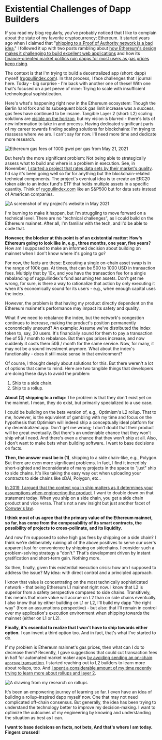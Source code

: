 # Existential Challenges of Dapp Builders

If you read my blog regularly, you've probably noticed that I like to complain
about the state of my favorite cryptocurrency: Ethereum. It started years ago
when I claimed that "[shipping to a Proof of Authority network is a bad
idea.](https://timdaub.github.io/2019/02/28/poa/)" I followed it up with two
posts rambling about [how Ethereum's design makes it challenging to build
excellent web applications](https://timdaub.github.io/2020/09/08/web3/) and how
its [finance-oriented market politics ruin dapps for most users as gas prices
keep rising](https://timdaub.github.io/2021/02/22/ethereum-isnt-fun-anymore/).

The context is that I'm trying to build a decentralized app (short: dapp)
myself ([rugpullindex.com](https://rugpullindex.com/)). In that process, I face
challenges that I journal here. Today - big surprise - I'm back with another
one of these! With one that's focused on a pet peeve of mine: Trying to scale
with insufficient technological sophistication.

Here's what's happening right now in the Ethereum ecosystem: Though the Berlin
hard fork and its subsequent block gas limit increase was a success, gas fees
have continued to be insane. Tangible Layer 2 (short: L2) scaling solutions are
[visible on the horizon](https://optimistic.etherscan.io/), but my vision is
blurred - there's lots of new information to take in and process. Having
dedicated significant parts of my career towards finding scaling solutions for
blockchains: I'm trying to reassess where we are. I can't say for now. I'll
need more time and dedicate more research.

![Ethereum gas fees of 1000 gwei per gas from May 21,
2021](/assets/images/ethgasfees.png)

But here's the more significant problem: Not being able to strategically assess
what to build and where is a problem in execution. See, in November, [I started
a project that rates data sets by their market's
quality](https://timdaub.github.io/2020/12/11/rugpullindex/). I'd say it's been
going well so far for anything but the blockchain-related technical components.
The project's eventual idea is to create an ERC20 token akin to an index fund's
ETF that holds multiple assets in a specific quantity. Think of
[rugpullindex.com](https://rugpullindex.com) like an S&P500 but for data sets
instead of American companies.

![A screenshot of my project's website in May 2021](/assets/images/rpiscreenshotmay.png)

I'm burning to make it happen, but I'm struggling to move forward on a
technical level. There are no "technical challenges", as I could build on the
Ethereum mainnet. After all, I'm familiar with the tech, and I'd be able to code
that.

**However, the blocker at this point is of an existential matter: How's Ethereum
going to look like in, e.g., three months, one year, five years?** How am I
supposed to make an informed decision about building on mainnet when I don't
know where it's going to go?

For now, the facts are these: Executing a single on-chain asset swap is in the
range of 100k gas. At times, that can be 500 to 1000 USD in transaction fees.
Multiply that by 10x, and you have the transaction fee for a single rebalancing
of rugpullindex's fund assuming ten assets. Don't get me wrong, for sure, is
there a way to rationalize that action by only executing it when it's
economically sound for its users - e.g., when enough capital uses the index.

However, the problem is that having my product directly dependent on the
Ethereum mainnet's performance may impact its safety and quality.

What if we need to rebalance the index, but the network's congestion continues
to increase, making the product's position permanently economically unsound? An
example: Assume we've distributed the index token to, say, 20 users. It's
financially sound for them to pay a transaction fee of 5$ / month to rebalance.
But then gas prices increase, and now suddenly it costs them 50$ / month for the
same service. Now, for many, it may not be a sound investment anymore. What
about the index's functionality - does it still make sense in that environment?

Of course, I thought deeply about solutions for this. But there weren't a lot
of options that came to mind. Here are two tangible things that developers are
doing these days to avoid the problem:

1. Ship to a side chain.
2. Ship to a rollup.

**About (2) shipping to a rollup**: The problem is that they don't exist yet on the
mainnet. I mean, they do exist, but primarily specialized to a use case.

I could be building on the beta version of, e.g., Optimism's L2 rollup. That
to me, however, is the equivalent of gambling with my time and focus on the
hypothesis that Optimism will indeed ship a conceptually ideal platform for my
decentralized app. Don't get me wrong; I don't doubt that their product will be
great eventually. But there's an undeniable chance that they won't ship what I
need. And there's even a chance that they won't ship at all. Also, I don't want
to make bets when building software. I want to base decisions on facts.

**Then, the answer must be in (1)**, shipping to a side chain-like, e.g., Polygon.
But there are even more significant problems. In fact, I find it incredibly
short-sighted and inconsiderate of many projects in the space to "just" ship to
side chains. It's like taking the easy way out when uploading your contracts to
side chains like xDAI, Polygon, etc..

[In 2019, I argued that the context you in ship matters as it determines your
assumptions when engineering the
product](https://timdaub.github.io/2019/02/28/poa/). I want to double down on
that statement today: When you ship on a side chain, you get a side chain
product and vice versa. That's not a new insight but just another facet of
[Conway's
law](https://en.wikipedia.org/w/index.php?title=Conway%27s_law&oldid=1024184133).

**I think most of us agree that the primary value of the Ethereum mainnet, so
far, has come from the composability of its smart contracts, the possibility of
projects to cross-pollinate, and its liquidity**.

And now I'm supposed to solve high gas fees by shipping on a side chain? I
think we're deliberately ruining all of the above positives to serve our user's
apparent lust for convenience by shipping on sidechains. I consider such a
problem-solving strategy a "don't." That's development driven by instant
gratification and short-term gain. Nothing more.

So then, finally, given this existential execution crisis: how am I supposed to
address the issue? My idea: with direct control and a principled approach.

I know that value is concentrating on the most technically sophisticated
network - that being Ethereum L1 mainnet right now. I know that L2 is superior
from a safety perspective compared to side chains. Transitively, this means
that more value will accrue on L2 than on side chains eventually. I also know
that by either building on L1 or L2, I'll build my dapp "the right way" (from
an assumptions perspective) - but also: that I'll remain in control over my
application's execution environment when shipping towards the mainnet (either
on L1 or L2).

**Finally, it's essential to realize that I won't have to ship towards either
option**. I can invent a third option too. And in fact, that's what I've
started to do.

If my problem is Ethereum mainnet's gas prices, then what can I do to decrease
them? Recently, I gave suggestions that could cut transaction fees in half for
automated market maker apps [by avoiding sending an on-chain `approve`
transaction](https://timdaub.github.io/2021/04/19/ethereum-web3-saving-gas-mainnet/).
I started reaching out to L2 builders to learn more about rollups, too. And [I
spent a considerable amount of my time recently trying to learn more about
rollups and layer
2](https://github.com/rugpullindex/documents/tree/master/research).

![A drawing from my research on rollups](/assets/images/rollupsresearch.png)

It's been an empowering journey of learning so far. I even have an idea of
building a rollup-inspired dapp myself now. One that may not need complicated
off-chain consensus. But generally, the idea has been trying to understand the
technology better to improve my decision-making. I want to optimize the
outcomes of my engineering by knowing and understanding the situation as best
as I can.

**I want to base decisions on facts, not bets, And that's where I am
today. Fingers crossed!**
